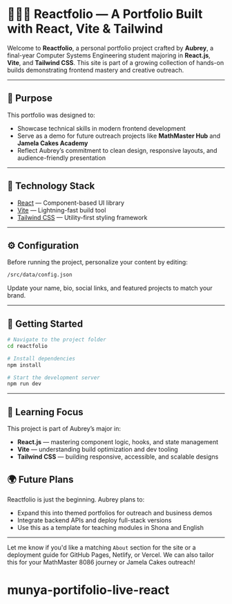 
# 👨🏼‍💻 Reactfolio — A Portfolio Built with React, Vite & Tailwind

Welcome to **Reactfolio**, a personal portfolio project crafted by **Aubrey**, a final-year Computer Systems Engineering student majoring in **React.js**, **Vite**, and **Tailwind CSS**. This site is part of a growing collection of hands-on builds demonstrating frontend mastery and creative outreach.

---

## 🎯 Purpose

This portfolio was designed to:
- Showcase technical skills in modern frontend development
- Serve as a demo for future outreach projects like **MathMaster Hub** and **Jamela Cakes Academy**
- Reflect Aubrey’s commitment to clean design, responsive layouts, and audience-friendly presentation

---

## 🤖 Technology Stack  
- [React](https://react.dev) — Component-based UI library  
- [Vite](https://vitejs.dev) — Lightning-fast build tool  
- [Tailwind CSS](https://tailwindcss.com) — Utility-first styling framework  

---

## ⚙️ Configuration

Before running the project, personalize your content by editing:

```bash
/src/data/config.json
```

Update your name, bio, social links, and featured projects to match your brand.

---

## 🚀 Getting Started

```bash
# Navigate to the project folder
cd reactfolio

# Install dependencies
npm install

# Start the development server
npm run dev
```

---

## 🧠 Learning Focus

This project is part of Aubrey’s major in:
- **React.js** — mastering component logic, hooks, and state management  
- **Vite** — understanding build optimization and dev tooling  
- **Tailwind CSS** — building responsive, accessible, and scalable designs  


## 🌍 Future Plans

Reactfolio is just the beginning. Aubrey plans to:
- Expand this into themed portfolios for outreach and business demos  
- Integrate backend APIs and deploy full-stack versions  
- Use this as a template for teaching modules in Shona and English  

---

Let me know if you'd like a matching `About` section for the site or a deployment guide for GitHub Pages, Netlify, or Vercel. We can also tailor this for your MathMaster 8086 journey or Jamela Cakes outreach!
# munya-portifolio-live-react
